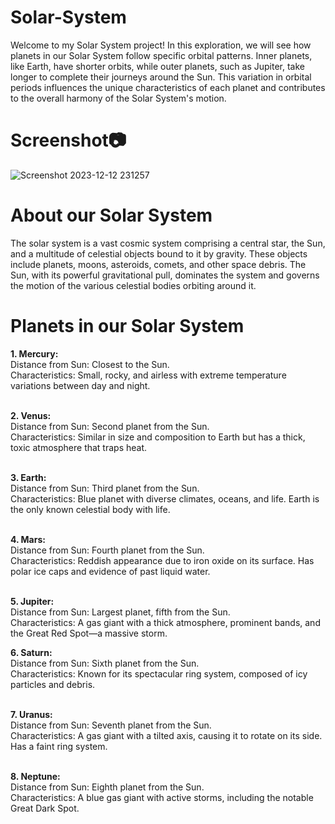 # Solar-System

Welcome to my Solar System project! In this exploration, we will see how planets in our Solar System follow specific orbital patterns. Inner planets, like Earth, have shorter orbits, while outer planets, such as Jupiter, take longer to complete their journeys around the Sun. This variation in orbital periods influences the unique characteristics of each planet and contributes to the overall harmony of the Solar System's motion. 
# Screenshot📷
![Screenshot 2023-12-12 231257](https://github.com/Varunyadavgithub/Solar-System/assets/134674472/5ae00ff4-1467-4cb4-9400-cc4ba93e3d91)

# About our Solar System

The solar system is a vast cosmic system comprising a central star, the Sun, and a multitude of celestial objects bound to it by gravity. These objects include planets, moons, asteroids, comets, and other space debris. The Sun, with its powerful gravitational pull, dominates the system and governs the motion of the various celestial bodies orbiting around it.<br>
<h1>Planets in our Solar System</h1>
<b>1. Mercury:</b><br>
Distance from Sun: Closest to the Sun.<br>
Characteristics: Small, rocky, and airless with extreme temperature variations between day and night.<br><br>

<b>2. Venus:</b><br>
Distance from Sun: Second planet from the Sun.<br>
Characteristics: Similar in size and composition to Earth but has a thick, toxic atmosphere that traps heat.<br><br>

<b>3. Earth:</b><br>
Distance from Sun: Third planet from the Sun.<br>
Characteristics: Blue planet with diverse climates, oceans, and life. Earth is the only known celestial body with life.<br><br>

<b>4. Mars:</b><br>
Distance from Sun: Fourth planet from the Sun.<br>
Characteristics: Reddish appearance due to iron oxide on its surface. Has polar ice caps and evidence of past liquid water.<br><br>

<b>5. Jupiter:</b><br>
Distance from Sun: Largest planet, fifth from the Sun.<br>
Characteristics: A gas giant with a thick atmosphere, prominent bands, and the Great Red Spot—a massive storm.<br>

<b>6. Saturn:</b><br>
Distance from Sun: Sixth planet from the Sun.<br>
Characteristics: Known for its spectacular ring system, composed of icy particles and debris.<br><br>

<b>7. Uranus:</b><br>
Distance from Sun: Seventh planet from the Sun.<br>
Characteristics: A gas giant with a tilted axis, causing it to rotate on its side. Has a faint ring system.<br><br>

<b>8. Neptune:</b><br>
Distance from Sun: Eighth planet from the Sun.<br>
Characteristics: A blue gas giant with active storms, including the notable Great Dark Spot.<br><br>
